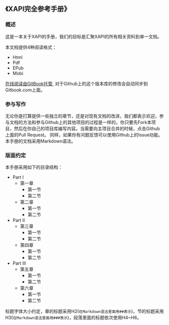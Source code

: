 ## 《XAPI完全参考手册》

### 概述

这是一本关于XAPI的手册，我们的目标是汇聚XAPI的所有相关资料到单一文档。

本文档提供4种阅读格式：

* Html
* Pdf
* EPub
* Mobi

[在线阅读由GitBook托管](https://www.gitbook.com/book/kit998/xapi-doc), 对于Github上的这个版本库的修改会自动同步到Gitbook.com上面。

### 参与写作
无论你是打算提供一些独立的章节，还是对现有文档的改进，我们都表示欢迎，参与文档的方法和参与Github上的其他项目的过程是一样的，你只要先Fork本项目，然后在你自己的项目库编写内容。当需要向主项目合并的时候，点击Github上面的Pull Request。
同样，如果你有问题反馈可以使用Github上的Issue功能。本手册的文档采用Markdown语法。

### 版面约定
本手册采用如下的目录结构：

* Part Ⅰ
  * 第一章
    * 第一节
    * 第二节
  * 第二章
    * 第一节
    * 第二节
* Part Ⅱ
  * 第三章
    * 第一节
    * 第二节
  * 第四章
    * 第一节
    * 第二节
* Part Ⅲ
  * 第五章
    * 第一节
    * 第二节
  * 第六章
    * 第一节
    * 第二节

标题字体大小约定，章的标题采用H2(`在Markdown语法里面用##表示`)，节的标题采用H3(`在Markdown语法里面用###表示`)，段落里面的标题依次使用H4~H6。
